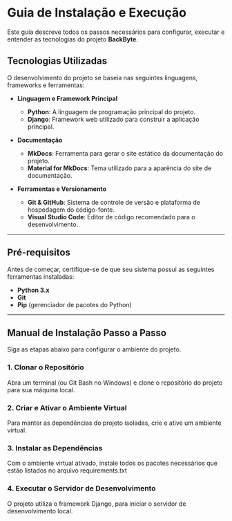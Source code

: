 # Guia de Instalação e Execução

Este guia descreve todos os passos necessários para configurar, executar e entender as tecnologias do projeto **BackByte**.

## Tecnologias Utilizadas

O desenvolvimento do projeto se baseia nas seguintes linguagens, frameworks e ferramentas:

* **Linguagem e Framework Principal**
    * **Python**: A linguagem de programação principal do projeto.
    * **Django**: Framework web utilizado para construir a aplicação principal.

* **Documentação**
    * **MkDocs**: Ferramenta para gerar o site estático da documentação do projeto.
    * **Material for MkDocs**: Tema utilizado para a aparência do site de documentação.

* **Ferramentas e Versionamento**
    * **Git & GitHub**: Sistema de controle de versão e plataforma de hospedagem do código-fonte.
    * **Visual Studio Code**: Editor de código recomendado para o desenvolvimento.

---

## Pré-requisitos

Antes de começar, certifique-se de que seu sistema possui as seguintes ferramentas instaladas:

* **Python 3.x**
* **Git**
* **Pip** (gerenciador de pacotes do Python)

---

## Manual de Instalação Passo a Passo

Siga as etapas abaixo para configurar o ambiente do projeto.

### 1. Clonar o Repositório

Abra um terminal (ou Git Bash no Windows) e clone o repositório do projeto para sua máquina local.

### 2. Criar e Ativar o Ambiente Virtual

Para manter as dependências do projeto isoladas, crie e ative um ambiente virtual.

### 3. Instalar as Dependências

Com o ambiente virtual ativado, instale todos os pacotes necessários que estão listados no arquivo requirements.txt

### 4. Executar o Servidor de Desenvolvimento
O projeto utiliza o framework Django, para iniciar o servidor de desenvolvimento local.